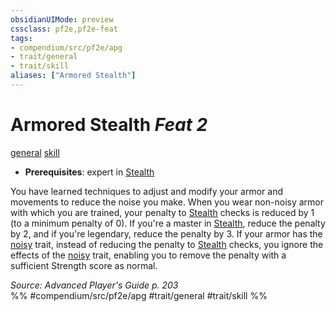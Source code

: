 ```yaml
---
obsidianUIMode: preview
cssclass: pf2e,pf2e-feat
tags:
- compendium/src/pf2e/apg
- trait/general
- trait/skill
aliases: ["Armored Stealth"]
---
```

# Armored Stealth  *Feat 2*  
[general](rules/traits/general.md)  [skill](rules/traits/skill.md)  

- **Prerequisites**: expert in [Stealth](compendium/skills.md#Stealth)

You have learned techniques to adjust and modify your armor and movements to reduce the noise you make. When you wear non-noisy armor with which you are trained, your penalty to [Stealth](compendium/skills.md#Stealth) checks is reduced by 1 (to a minimum penalty of 0). If you're a master in [Stealth](compendium/skills.md#Stealth), reduce the penalty by 2, and if you're legendary, reduce the penalty by 3. If your armor has the [noisy](rules/traits/noisy.md) trait, instead of reducing the penalty to [Stealth](compendium/skills.md#Stealth) checks, you ignore the effects of the [noisy](rules/traits/noisy.md) trait, enabling you to remove the penalty with a sufficient Strength score as normal.

*Source: Advanced Player's Guide p. 203*  
%% #compendium/src/pf2e/apg #trait/general #trait/skill %%